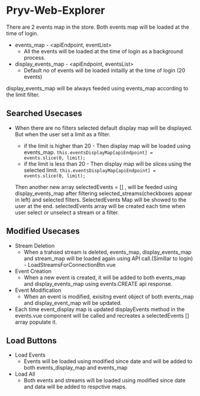 # Pryv-Web-Explorer

There are 2 events map in the store. Both events map will be loaded at the time of login. 

  - events_map - <apiEndpoint, eventList> 
    -  All the events will be loaded at the time of login as a background process.
  - display_events_map - <apiEndpoint, eventsList> 
    - Default no of events will be loaded initailly at the time of login (20 events)

display_events_map will be always feeded using events_map according to the limit filter.

## Searched Usecases
  - When there are no filters selected default display map will be displayed. But when the user set a limit as a filter. 
     - if the limit is higher than 20 - Then display map will be loaded using events_map. 
```this.eventsDisplayMap[apiEndpoint] = events.slice(0, limit);```
    - if the limit is less than 20 - Then display map will be slices using the selected limit. 
```this.eventsDisplayMap[apiEndpoint] = events.slice(0, limit);```

    Then another new array selectedEvents = [] , will be feeded using display_events_map after filtering selected_streams(checkboxes appear in left) and selected filters. SelectedEvents Map will be showed to the user at the end. selectedEvents array will be created each time when user select or unselect a stream or a filter.
    
## Modified Usecases
  - Stream Deletion
    - When a trahsed stream is deleted, events_map, display_events_map and stream_map will be loaded again using API call.(Simillar to login)   - LoadStreamsForConnectionBtn.vue
  - Event Creation
    -  When a new event is created, it will be added to both events_map and display_events_map using events.CREATE api response. 
  - Event Modification
    - When an event is modified, exisitng event object of both events_map and display_event_map will be updated.     
- Each time event_display map is updated displayEvents method in the events.vue component will be called and recreates a selectedEvents [] array populate it.

## Load Buttons
- Load Events
    - Events will be loaded using modified since date and will be added to both events_display_map and events_map    
- Load All 
    - Both events and streams will be loaded using modified since date and data will be added to respctive maps. 

